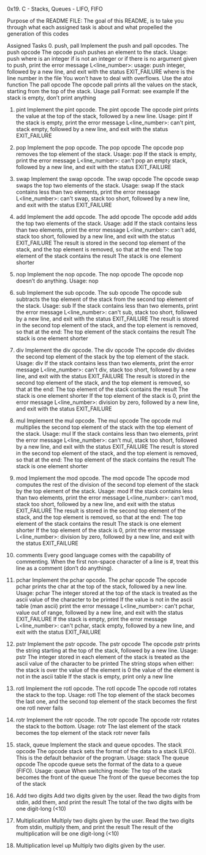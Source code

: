 0x19. C - Stacks, Queues - LIFO, FIFO
	
Purpose of the README FILE: The goal of this README, is to take you through what each assigned task is about and what propelled the generation of this codes

Assigned Tasks
0. push, pall
Implement the push and pall opcodes.
The push opcode
The opcode push pushes an element to the stack.
Usage: push <int>
where <int> is an integer
if <int> is not an integer or if there is no argument given to push, print the error message L<line_number>: usage: push integer, followed by a new line, and exit with the status EXIT_FAILURE
where is the line number in the file
You won’t have to deal with overflows. Use the atoi function
The pall opcode
The opcode pall prints all the values on the stack, starting from the top of the stack.
Usage pall
Format: see example
If the stack is empty, don’t print anything

1. pint
Implement the pint opcode.
The pint opcode
The opcode pint prints the value at the top of the stack, followed by a new line.
Usage: pint
If the stack is empty, print the error message L<line_number>: can't pint, stack empty, followed by a new line, and exit with the status EXIT_FAILURE

2. pop
Implement the pop opcode.
The pop opcode
The opcode pop removes the top element of the stack.
Usage: pop
If the stack is empty, print the error message L<line_number>: can't pop an empty stack, followed by a new line, and exit with the status EXIT_FAILURE

3. swap
Implement the swap opcode.
The swap opcode
The opcode swap swaps the top two elements of the stack.
Usage: swap
If the stack contains less than two elements, print the error message L<line_number>: can't swap, stack too short, followed by a new line, and exit with the status EXIT_FAILURE

4. add
Implement the add opcode.
The add opcode
The opcode add adds the top two elements of the stack.
Usage: add
If the stack contains less than two elements, print the error message L<line_number>: can't add, stack too short, followed by a new line, and exit with the status EXIT_FAILURE
The result is stored in the second top element of the stack, and the top element is removed, so that at the end:
The top element of the stack contains the result
The stack is one element shorter

5. nop
Implement the nop opcode.
The nop opcode
The opcode nop doesn’t do anything.
Usage: nop

6. sub
Implement the sub opcode.
The sub opcode
The opcode sub subtracts the top element of the stack from the second top element of the stack.
Usage: sub
If the stack contains less than two elements, print the error message L<line_number>: can't sub, stack too short, followed by a new line, and exit with the status EXIT_FAILURE
The result is stored in the second top element of the stack, and the top element is removed, so that at the end:
The top element of the stack contains the result
The stack is one element shorter

7. div
Implement the div opcode.
The div opcode
The opcode div divides the second top element of the stack by the top element of the stack.
Usage: div
If the stack contains less than two elements, print the error message L<line_number>: can't div, stack too short, followed by a new line, and exit with the status EXIT_FAILURE
The result is stored in the second top element of the stack, and the top element is removed, so that at the end:
The top element of the stack contains the result
The stack is one element shorter
If the top element of the stack is 0, print the error message L<line_number>: division by zero, followed by a new line, and exit with the status EXIT_FAILURE

8. mul
Implement the mul opcode.
The mul opcode
The opcode mul multiplies the second top element of the stack with the top element of the stack.
Usage: mul
If the stack contains less than two elements, print the error message L<line_number>: can't mul, stack too short, followed by a new line, and exit with the status EXIT_FAILURE
The result is stored in the second top element of the stack, and the top element is removed, so that at the end:
The top element of the stack contains the result
The stack is one element shorter

9. mod
Implement the mod opcode.
The mod opcode
The opcode mod computes the rest of the division of the second top element of the stack by the top element of the stack.
Usage: mod
If the stack contains less than two elements, print the error message L<line_number>: can't mod, stack too short, followed by a new line, and exit with the status EXIT_FAILURE
The result is stored in the second top element of the stack, and the top element is removed, so that at the end:
The top element of the stack contains the result
The stack is one element shorter
If the top element of the stack is 0, print the error message L<line_number>: division by zero, followed by a new line, and exit with the status EXIT_FAILURE

10. comments
Every good language comes with the capability of commenting. When the first non-space character of a line is #, treat this line as a comment (don’t do anything).

11. pchar
Implement the pchar opcode.
The pchar opcode
The opcode pchar prints the char at the top of the stack, followed by a new line.
Usage: pchar
The integer stored at the top of the stack is treated as the ascii value of the character to be printed
If the value is not in the ascii table (man ascii) print the error message L<line_number>: can't pchar, value out of range, followed by a new line, and exit with the status EXIT_FAILURE
If the stack is empty, print the error message L<line_number>: can't pchar, stack empty, followed by a new line, and exit with the status EXIT_FAILURE

12. pstr
Implement the pstr opcode.
The pstr opcode
The opcode pstr prints the string starting at the top of the stack, followed by a new line.
Usage: pstr
The integer stored in each element of the stack is treated as the ascii value of the character to be printed
The string stops when either:
the stack is over
the value of the element is 0
the value of the element is not in the ascii table
If the stack is empty, print only a new line

13. rotl
Implement the rotl opcode.
The rotl opcode
The opcode rotl rotates the stack to the top.
Usage: rotl
The top element of the stack becomes the last one, and the second top element of the stack becomes the first one
rotl never fails

14. rotr
Implement the rotr opcode.
The rotr opcode
The opcode rotr rotates the stack to the bottom.
Usage: rotr
The last element of the stack becomes the top element of the stack
rotr never fails

15. stack, queue
Implement the stack and queue opcodes.
The stack opcode
The opcode stack sets the format of the data to a stack (LIFO). This is the default behavior of the program.
Usage: stack
The queue opcode
The opcode queue sets the format of the data to a queue (FIFO).
Usage: queue
When switching mode:
The top of the stack becomes the front of the queue
The front of the queue becomes the top of the stack

17. Add two digits
Add two digits given by the user.
Read the two digits from stdin, add them, and print the result
The total of the two digits with be one digit-long (<10)

18. Multiplication
Multiply two digits given by the user.
Read the two digits from stdin, multiply them, and print the result
The result of the multiplication will be one digit-long (<10)

19. Multiplication level up
Multiply two digits given by the user.
